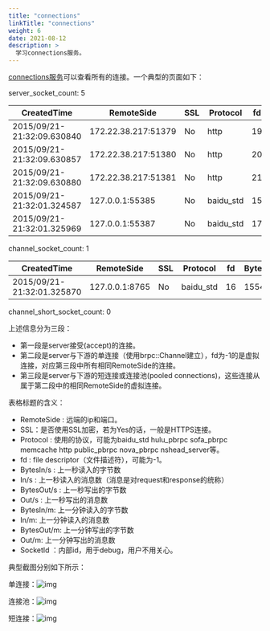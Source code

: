 ```yaml
---
title: "connections"
linkTitle: "connections"
weight: 6
date: 2021-08-12
description: >
  学习connections服务。
---
```

[connections服务](http://brpc.baidu.com:8765/connections)可以查看所有的连接。一个典型的页面如下：

server_socket_count: 5

| CreatedTime                | RemoteSide          | SSL  | Protocol  | fd   | BytesIn/s | In/s | BytesOut/s | Out/s | BytesIn/m | In/m | BytesOut/m | Out/m | SocketId |
| -------------------------- | ------------------- | ---- | --------- | ---- | --------- | ---- | ---------- | ----- | --------- | ---- | ---------- | ----- | -------- |
| 2015/09/21-21:32:09.630840 | 172.22.38.217:51379 | No   | http      | 19   | 1300      | 1    | 269        | 1     | 68844     | 53   | 115860     | 53    | 257      |
| 2015/09/21-21:32:09.630857 | 172.22.38.217:51380 | No   | http      | 20   | 1308      | 1    | 5766       | 1     | 68884     | 53   | 129978     | 53    | 258      |
| 2015/09/21-21:32:09.630880 | 172.22.38.217:51381 | No   | http      | 21   | 1292      | 1    | 1447       | 1     | 67672     | 52   | 143414     | 52    | 259      |
| 2015/09/21-21:32:01.324587 | 127.0.0.1:55385     | No   | baidu_std | 15   | 1480      | 20   | 880        | 20    | 88020     | 1192 | 52260      | 1192  | 512      |
| 2015/09/21-21:32:01.325969 | 127.0.0.1:55387     | No   | baidu_std | 17   | 4016      | 40   | 1554       | 40    | 238879    | 2384 | 92660      | 2384  | 1024     |

channel_socket_count: 1

| CreatedTime                | RemoteSide     | SSL  | Protocol  | fd   | BytesIn/s | In/s | BytesOut/s | Out/s | BytesIn/m | In/m | BytesOut/m | Out/m | SocketId |
| -------------------------- | -------------- | ---- | --------- | ---- | --------- | ---- | ---------- | ----- | --------- | ---- | ---------- | ----- | -------- |
| 2015/09/21-21:32:01.325870 | 127.0.0.1:8765 | No   | baidu_std | 16   | 1554      | 40   | 4016       | 40    | 92660     | 2384 | 238879     | 2384  | 0        |

channel_short_socket_count: 0

上述信息分为三段：

- 第一段是server接受(accept)的连接。
- 第二段是server与下游的单连接（使用brpc::Channel建立），fd为-1的是虚拟连接，对应第三段中所有相同RemoteSide的连接。
- 第三段是server与下游的短连接或连接池(pooled connections)，这些连接从属于第二段中的相同RemoteSide的虚拟连接。

表格标题的含义：

- RemoteSide : 远端的ip和端口。
- SSL：是否使用SSL加密，若为Yes的话，一般是HTTPS连接。
- Protocol : 使用的协议，可能为baidu_std hulu_pbrpc sofa_pbrpc memcache http public_pbrpc nova_pbrpc nshead_server等。
- fd : file descriptor（文件描述符），可能为-1。
- BytesIn/s : 上一秒读入的字节数
- In/s : 上一秒读入的消息数（消息是对request和response的统称）
- BytesOut/s : 上一秒写出的字节数
- Out/s : 上一秒写出的消息数
- BytesIn/m: 上一分钟读入的字节数
- In/m: 上一分钟读入的消息数
- BytesOut/m: 上一分钟写出的字节数
- Out/m: 上一分钟写出的消息数
- SocketId ：内部id，用于debug，用户不用关心。



典型截图分别如下所示：

单连接：![img](/images/docs/single_conn.png)

连接池：![img](/images/docs/pooled_conn.png)

短连接：![img](/images/docs/short_conn.png)
